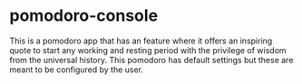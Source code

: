 # pomodoro-console
This is a pomodoro app that has an feature where it offers an inspiring quote to start any working and resting period with the privilege of wisdom from the universal history. This pomodoro has default settings but these are meant to be configured by the user.
